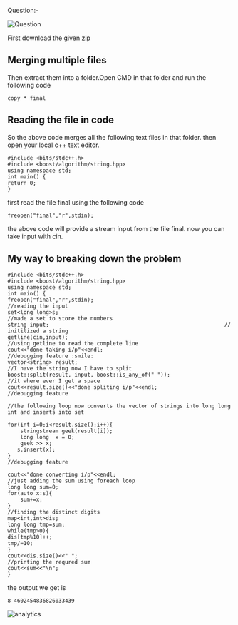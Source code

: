 Question:-

![Question](https://github.com/oscvizag/Coding-Contest-Editorials/blob/master/cOdeSpeC/Try%20first/try%20first.PNG)

First download the given [zip](https://drive.google.com/file/d/1467D9kGPJmmUrs3Riv_TbAtssyBUS-IU/view?usp=sharing)

## Merging multiple files

Then extract them into a folder.Open CMD in that folder and run the following code

```
copy * final
```

## Reading the file in code

So the above code merges all the following text files in that folder.
then open your local c++ text editor.

```
#include <bits/stdc++.h>
#include <boost/algorithm/string.hpp>
using namespace std;
int main() {
return 0;
}

```

first read the file final using the following code

```
freopen("final","r",stdin);
```

the above code will provide a stream input from the file final.
now you can take input with cin.

## My way to breaking down the problem

```
#include <bits/stdc++.h>
#include <boost/algorithm/string.hpp>
using namespace std;
int main() {
freopen("final","r",stdin); 		                                //reading the input
set<long long>s; 			                                        //made a set to store the numbers
string input;   			                                        // initilized a string
getline(cin,input);			                                        //using getline to read the complete line
cout<<"done taking i/p"<<endl;                                      //debugging feature :smile:
vector<string> result;                                              //I have the string now I have to split
boost::split(result, input, boost::is_any_of(" "));                 //it where ever I get a space
cout<<result.size()<<"done spliting i/p"<<endl;                     //debugging feature 

//the following loop now converts the vector of strings into long long int and inserts into set

for(int i=0;i<result.size();i++){
    stringstream geek(result[i]);
    long long  x = 0;
    geek >> x;
   s.insert(x);
}
//debugging feature

cout<<"done converting i/p"<<endl;
//just adding the sum using foreach loop
long long sum=0;
for(auto x:s){
    sum+=x;
}
//finding the distinct digits
map<int,int>dis;
long long tmp=sum;
while(tmp>0){
dis[tmp%10]++;
tmp/=10;
}
cout<<dis.size()<<" ";
//printing the requred sum
cout<<sum<<"\n";
}

```

the output we get is

```
8 4602454836826033439
```

![analytics](https://github.com/oscvizag/Coding-Contest-Editorials/blob/master/cOdeSpeC/Try%20first/snip.PNG)
